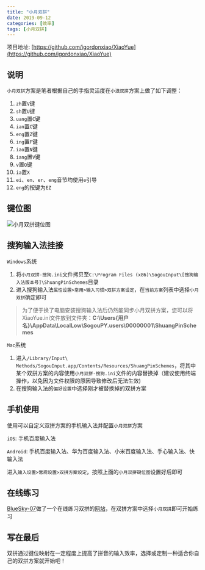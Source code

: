 ```yaml
---
title: "小月双拼"
date: 2019-09-12
categories: [效率]
tags: [小月双拼]
---
```


项目地址: [https://github.com/igordonxiao/XiaoYue](https://github.com/igordonxiao/XiaoYue)

## 说明

`小月双拼`方案是笔者根据自己的手指灵活度在`小浪双拼`方案上做了如下调整：

1. `zh`置`V`键     
2. `sh`置`U`键     
3. `uang`置`C`键           
4. `ian`置`C`键     
5. `eng`置`Z`键          
6. `ing`置`F`键     
7. `iao`置`N`键      
8. `iang`置`V`键    
9. `v`置`Q`键    
10. `ia`置`X`     
11. `ei`、`en`、`er`、`eng`音节均使用`e`引导     
12. `eng`的按键为`EZ`    


## 键位图

![小月双拼键位图](https://github.com/igordonxiao/XiaoYue/blob/master/%E5%B0%8F%E6%9C%88%E5%8F%8C%E6%8B%BC%E9%94%AE%E4%BD%8D%E5%9B%BE.png)

## 搜狗输入法挂接

`Windows`系统

1. 将`小月双拼-搜狗.ini`文件拷贝至`C:\Program Files (x86)\SogouInput\[搜狗输入法版本号]\ShuangPinSchemes`目录
2. 进入搜狗输入法`属性设置>常用>输入习惯>双拼方案设定`，在`当前方案`列表中选择`小月双拼`确定即可
    
> 为了便于换了电脑安装搜狗输入法后仍然能同步小月双拼方案，您可以将XiaoYue.ini文件放到文件夹：**C:\Users\{用户名}\AppData\LocalLow\SogouPY.users\00000001\ShuangPinSchemes**

`Mac`系统

1. 进入`/Library/Input\ Methods/SogouInput.app/Contents/Resources/ShuangPinSchemes`，将其中某个双拼方案的内容使用`小月双拼-搜狗.ini`文件的内容替换掉（建议使用终端操作，以免因为文件权限的原因导致修改后无法生效)
2. 在搜狗输入法的`偏好设置`中选择刚才被替换掉的双拼方案

## 手机使用

使用可以自定义双拼方案的手机输入法并配置`小月双拼`方案

`iOS`: 手机百度输入法    

`Android`: 手机百度输入法、华为百度输入法、小米百度输入法、手心输入法、快输入法

进入`输入设置>常规设置>双拼方案设定`，按照上面的`小月双拼键位图`设置好后即可

##  在线练习

[BlueSky-07](https://github.com/BlueSky-07/Shuang)做了一个在线练习双拼的[网站](https://api.ihint.me/shuang/)，在双拼方案中选择`小月双拼`即可开始练习

## 写在最后

双拼通过键位映射在一定程度上提高了拼音的输入效率，选择或定制一种适合你自己的双拼方案就开始吧！
